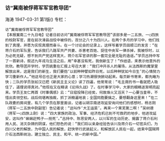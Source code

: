 ### 访“冀南被俘蒋军军官教导团”
海涛
1947-03-31
第1版()
专栏：

    访“冀南被俘蒋军军官教导团”
    【本报冀南二十九日电】记者日前访问“冀南被俘蒋军军官教导团”该部多是一二五旅、一○四旅的校尉军官，是在前次滑县战役中被俘的，百分之八十为四川人。在两个多月的学习中，他们找到了真理，并愿为实现真理而奋斗。在一个讨论会的记录上，这样写着学员田顺江的发言：“在蒋介石的军队里，告诉我们八路军共产共妻、杀害老百姓、捉往中央军一律杀掉，我被俘时，以为必死无疑，想不到共产党这样宽大，蒋介石军官讲的那一套完全是无耻的造谣。”学员吕持中写了一首新诗，叙述九年戎马生活之后，用“幸甚没有死，我倒新生了！”作结语，来表示他意外的欢欣。教导团开学时，学员姚重在汇报上号召大家：“我们冲开杀人的屠场，从法西斯的魔掌里解放出来，这是我们的新生，我们要抱‘以前种种譬如昨日死，以后种种犹如今日生’的心情努力学习重新作人。”他这号召也正是大家的心意；学习热潮很快掀动起来。每页新书寄来，都先睹为快；二队的学员张如汉已把《新民主主义论》读了四遍，他常常说：“毛主席的书一看就把人吸住了，道理说得真对。”他现在又在精读《论持久战》了。在时事学习中，大家的眼睛逐渐明亮起来。学员王友仁两首《时事偶感》云：“日寇投降已经矣，何故烽火又滔天？一心要当皇帝，不惜出卖领空权。战后伺堪再独裁，抓丁派粮遍地哀；全国同胞要擒之，要想翻身这里来！”在二队政委的房间里，有几个学员在那里面谈，记者以胡宗南进攻延安询问他们的感想时，杨志刚（蒋军一二五旅中尉副官）告记者说：“这叫作‘大王运菜’。再来一个莱芜第二啊！”吴树德（蒋军一○四旅上尉）说：“四大家族的政治、军事、经济危机已到不可救药的地步，他进攻延安，这叫作‘蝌蝌赶鸭子——抢死’。”吕持中、陈思安两人，以川军的生动历史、揭露了蒋介石利用人民、消灭杂牌的阴谋，他们怒色的说：“我们将以亲身经验告诉川及蒋介石一切官兵们，为四川父老的解放，为中国人民的解放，赶快举行武装起义，和解放区人民在一起，结束中国贼蒋介石法西斯统治，建立独立、民主、和平、统一的新中国。”
